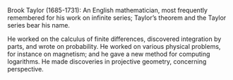 Brook Taylor (1685-1731): An English mathematician, most frequently
remembered for his work on infinite series; Taylor’s theorem and the
Taylor series bear his name.

He worked on the calculus of finite differences, discovered integration
by parts, and wrote on probability. He worked on various physical
problems, for instance on magnetism; and he gave a new method for
computing logarithms. He made discoveries in projective geometry,
concerning perspective.

